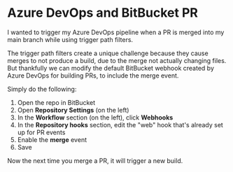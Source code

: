 # Azure DevOps and BitBucket PR

I wanted to trigger my Azure DevOps pipeline when a PR is merged into my main branch while using trigger path filters.

The trigger path filters create a unique challenge because they cause merges to not produce a build, due to the merge not actually changing files. But thankfully we can modify the default BitBucket webhook created by Azure DevOps for building PRs, to include the merge event.

Simply do the following:
1. Open the repo in BitBucket
1. Open **Repository Settings** (on the left)
1. In the **Workflow** section (on the left), click **Webhooks**
1. In the **Repository hooks** section, edit the "web" hook that's already set up for PR events
1. Enable the **merge** event
1. Save

Now the next time you merge a PR, it will trigger a new build.